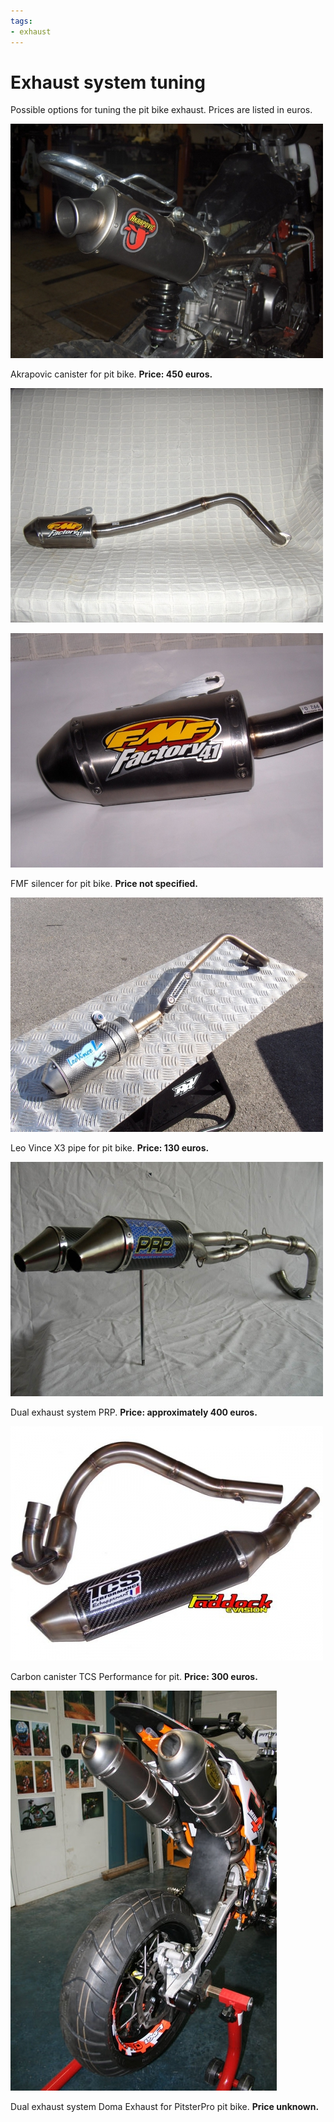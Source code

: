 ```yaml
---
tags:
- exhaust
---
```


# Exhaust system tuning

Possible options for tuning the pit bike exhaust. Prices are listed in euros.

![Akrapovic pitbike](../../../static/img/48cd02.jpg "Akrapovic pitbike")

Akrapovic canister for pit bike. **Price: 450 euros.**

![FMF pitbike](../../../static/img/cdb954.jpg "FMF pitbike")

![FMF pitbike](../../../static/img/ae1593.jpg "FMF pitbike")

FMF silencer for pit bike. **Price not specified.**

![LeoVince pitbike](../../../static/img/e90fc1.jpg "LeoVince pitbike")

Leo Vince X3 pipe for pit bike. **Price: 130 euros.**

![PRP pitbike](../../../static/img/2e7c97.jpg "PRP pitbike")

Dual exhaust system PRP. **Price: approximately 400 euros.**

![TCS Perfomance pitbike](../../../static/img/3edf91.jpg "TCS Perfomance pitbike")

Carbon canister TCS Performance for pit. **Price: 300 euros.**

![Doma exhaust pitbike](../../../static/img/391f3d.jpg "Doma exhaust pitbike")

Dual exhaust system Doma Exhaust for PitsterPro pit bike. **Price unknown.**
